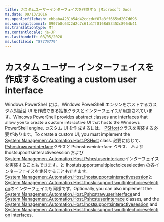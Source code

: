 ```yaml
---
title: カスタムユーザーインターフェイスを作成する |Microsoft Docs
ms.date: 09/13/2016
ms.openlocfilehash: ebbaba4231b54d42cdcdef07a3ff665bd207d696
ms.sourcegitcommit: 0907b8c6322d2c7c61b17f8168d53452c8964b41
ms.translationtype: MT
ms.contentlocale: ja-JP
ms.lasthandoff: 08/05/2020
ms.locfileid: "87779779"
---
```

# <a name="creating-a-custom-user-interface"></a><span data-ttu-id="9edc4-102">カスタム ユーザー インターフェイスを作成する</span><span class="sxs-lookup"><span data-stu-id="9edc4-102">Creating a custom user interface</span></span>

<span data-ttu-id="9edc4-103">Windows PowerShell には、Windows PowerShell エンジンをホストするカスタム対話型 UI を作成できる抽象クラスとインターフェイスが用意されています。</span><span class="sxs-lookup"><span data-stu-id="9edc4-103">Windows PowerShell provides abstract classes and interfaces that allow you to create a custom interactive UI that hosts the Windows PowerShell engine.</span></span> <span data-ttu-id="9edc4-104">カスタム UI を作成するには、 [PSHost](/dotnet/api/System.Management.Automation.Host.PSHost)クラスを実装する必要があります。</span><span class="sxs-lookup"><span data-stu-id="9edc4-104">To create a custom UI, you must implement the [System.Management.Automation.Host.PSHost](/dotnet/api/System.Management.Automation.Host.PSHost) class.</span></span> <span data-ttu-id="9edc4-105">必要に応じて、 [Pshostrawuserinterface](/dotnet/api/System.Management.Automation.Host.PSHostRawUserInterface)クラスと Pshostuserinterface クラス、および Ihostsupportsinteractivesession および[System.Management.Automation.Host.Pshostuserinterface](/dotnet/api/System.Management.Automation.Host.PSHostUserInterface)インターフェイスを実装することもできます。と Ihostuisupportsmultiplechoiceselection の各インターフェイスを実装することもできます。 [System.Management.Automation.Host.Ihostsupportsinteractivesession](/dotnet/api/System.Management.Automation.Host.IHostSupportsInteractiveSession)と[System.Management.Automation.Host.Ihostuisupportsmultiplechoiceselection](/dotnet/api/System.Management.Automation.Host.IHostUISupportsMultipleChoiceSelection)のインターフェイスも同様です。</span><span class="sxs-lookup"><span data-stu-id="9edc4-105">Optionally, you can also implement the [System.Management.Automation.Host.Pshostrawuserinterface](/dotnet/api/System.Management.Automation.Host.PSHostRawUserInterface)and [System.Management.Automation.Host.Pshostuserinterface](/dotnet/api/System.Management.Automation.Host.PSHostUserInterface) classes, and the [System.Management.Automation.Host.Ihostsupportsinteractivesession](/dotnet/api/System.Management.Automation.Host.IHostSupportsInteractiveSession) and [System.Management.Automation.Host.Ihostuisupportsmultiplechoiceselection](/dotnet/api/System.Management.Automation.Host.IHostUISupportsMultipleChoiceSelection) interfaces.</span></span>
